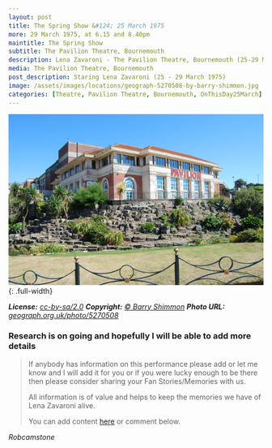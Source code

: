 ```yaml
---
layout: post
title: The Spring Show &#124; 25 March 1975
more: 29 March 1975, at 6.15 and 8.40pm
maintitle: The Spring Show
subtitle: The Pavilion Theatre, Bournemouth
description: Lena Zavaroni - The Pavilion Theatre, Bournemouth (25-29 March 1975)
media: The Pavilion Theatre, Bournemouth
post_description: Staring Lena Zavaroni (25 - 29 March 1975)
image: /assets/images/locations/geograph-5270508-by-barry-shimmon.jpg
categories: [Theatre, Pavilion Theatre, Bournemouth, OnThisDay25March]
---
```


![](/assets/images/locations/geograph-5270508-by-barry-shimmon.jpg){: .full-width}

<cite>**License:** [cc-by-sa/2.0](http://creativecommons.org/licenses/by-sa/2.0) **Copyright:** [&copy; Barry Shimmon](https://www.geograph.org.uk/profile/20970) **Photo URL:** [geograph.org.uk/photo/5270508](https://www.geograph.org.uk/photo/5270508)</cite>

### Research is on going and hopefully I will be able to add more details
> If anybody has information on this performance please add or let me know and I will add it for you or if you were lucky enough to be there then please consider sharing your Fan Stories/Memories with us.
>
> All information is of value and helps to keep the memories we have of Lena Zavaroni alive.
>
> You can add content [here](https://github.com/FanzOfLenaZavaroni/fanzoflenazavaroni.github.io) or comment below.

<cite>Robcamstone</cite>

